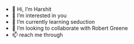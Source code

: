 - 👋 Hi, I’m Harshit
- 👀 I’m interested in you
- 🌱 I’m currently learning seduction
- 💞️ I’m looking to collaborate with Robert Greene
- 📫 reach me through 

<!---
singhh879/singhh879 is a ✨ special ✨ repository because its `README.md` (this file) appears on your GitHub profile.
You can click the Preview link to take a look at your changes.
--->
